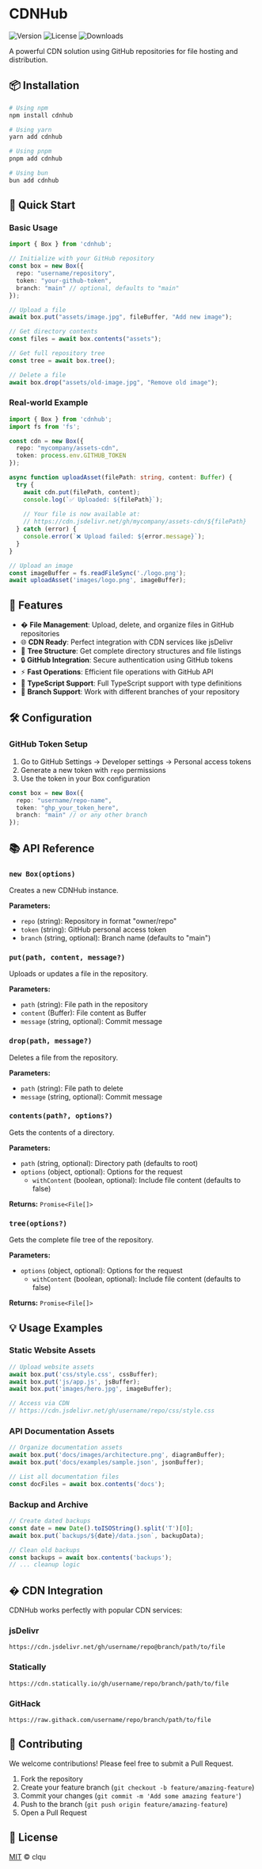 # CDNHub

![Version](https://img.shields.io/npm/v/cdnhub)
![License](https://img.shields.io/npm/l/cdnhub)
![Downloads](https://img.shields.io/npm/dt/cdnhub)

A powerful CDN solution using GitHub repositories for file hosting and distribution.

## 📦 Installation

```bash
# Using npm
npm install cdnhub

# Using yarn
yarn add cdnhub

# Using pnpm
pnpm add cdnhub

# Using bun
bun add cdnhub
```

## 🚀 Quick Start

### Basic Usage

```typescript
import { Box } from 'cdnhub';

// Initialize with your GitHub repository
const box = new Box({
  repo: "username/repository",
  token: "your-github-token",
  branch: "main" // optional, defaults to "main"
});

// Upload a file
await box.put("assets/image.jpg", fileBuffer, "Add new image");

// Get directory contents
const files = await box.contents("assets");

// Get full repository tree
const tree = await box.tree();

// Delete a file
await box.drop("assets/old-image.jpg", "Remove old image");
```

### Real-world Example

```typescript
import { Box } from 'cdnhub';
import fs from 'fs';

const cdn = new Box({
  repo: "mycompany/assets-cdn",
  token: process.env.GITHUB_TOKEN
});

async function uploadAsset(filePath: string, content: Buffer) {
  try {
    await cdn.put(filePath, content);
    console.log(`✅ Uploaded: ${filePath}`);
    
    // Your file is now available at:
    // https://cdn.jsdelivr.net/gh/mycompany/assets-cdn/${filePath}
  } catch (error) {
    console.error(`❌ Upload failed: ${error.message}`);
  }
}

// Upload an image
const imageBuffer = fs.readFileSync('./logo.png');
await uploadAsset('images/logo.png', imageBuffer);
```

## 🌟 Features

- � **File Management**: Upload, delete, and organize files in GitHub repositories
- 🌐 **CDN Ready**: Perfect integration with CDN services like jsDelivr
- 🔄 **Tree Structure**: Get complete directory structures and file listings
- 🔒 **GitHub Integration**: Secure authentication using GitHub tokens
- ⚡ **Fast Operations**: Efficient file operations with GitHub API
- 🎯 **TypeScript Support**: Full TypeScript support with type definitions
- 🌳 **Branch Support**: Work with different branches of your repository

## 🛠️ Configuration

### GitHub Token Setup

1. Go to GitHub Settings → Developer settings → Personal access tokens
2. Generate a new token with `repo` permissions
3. Use the token in your Box configuration

```typescript
const box = new Box({
  repo: "username/repo-name",
  token: "ghp_your_token_here",
  branch: "main" // or any other branch
});
```

## 📚 API Reference

### `new Box(options)`

Creates a new CDNHub instance.

**Parameters:**
- `repo` (string): Repository in format "owner/repo"
- `token` (string): GitHub personal access token
- `branch` (string, optional): Branch name (defaults to "main")

### `put(path, content, message?)`

Uploads or updates a file in the repository.

**Parameters:**
- `path` (string): File path in the repository
- `content` (Buffer): File content as Buffer
- `message` (string, optional): Commit message

### `drop(path, message?)`

Deletes a file from the repository.

**Parameters:**
- `path` (string): File path to delete
- `message` (string, optional): Commit message

### `contents(path?, options?)`

Gets the contents of a directory.

**Parameters:**
- `path` (string, optional): Directory path (defaults to root)
- `options` (object, optional): Options for the request
  - `withContent` (boolean, optional): Include file content (defaults to false)

**Returns:** `Promise<File[]>`

### `tree(options?)`

Gets the complete file tree of the repository.

**Parameters:**
- `options` (object, optional): Options for the request
  - `withContent` (boolean, optional): Include file content (defaults to false)

**Returns:** `Promise<File[]>`

## 💡 Usage Examples

### Static Website Assets

```typescript
// Upload website assets
await box.put('css/style.css', cssBuffer);
await box.put('js/app.js', jsBuffer);
await box.put('images/hero.jpg', imageBuffer);

// Access via CDN
// https://cdn.jsdelivr.net/gh/username/repo/css/style.css
```

### API Documentation Assets

```typescript
// Organize documentation assets
await box.put('docs/images/architecture.png', diagramBuffer);
await box.put('docs/examples/sample.json', jsonBuffer);

// List all documentation files
const docFiles = await box.contents('docs');
```

### Backup and Archive

```typescript
// Create dated backups
const date = new Date().toISOString().split('T')[0];
await box.put(`backups/${date}/data.json`, backupData);

// Clean old backups
const backups = await box.contents('backups');
// ... cleanup logic
```

## � CDN Integration

CDNHub works perfectly with popular CDN services:

### jsDelivr
```
https://cdn.jsdelivr.net/gh/username/repo@branch/path/to/file
```

### Statically
```
https://cdn.statically.io/gh/username/repo/branch/path/to/file
```

### GitHack
```
https://raw.githack.com/username/repo/branch/path/to/file
```

## 🤝 Contributing

We welcome contributions! Please feel free to submit a Pull Request.

1. Fork the repository
2. Create your feature branch (`git checkout -b feature/amazing-feature`)
3. Commit your changes (`git commit -m 'Add some amazing feature'`)
4. Push to the branch (`git push origin feature/amazing-feature`)
5. Open a Pull Request

## 📜 License

[MIT](LICENSE) © clqu